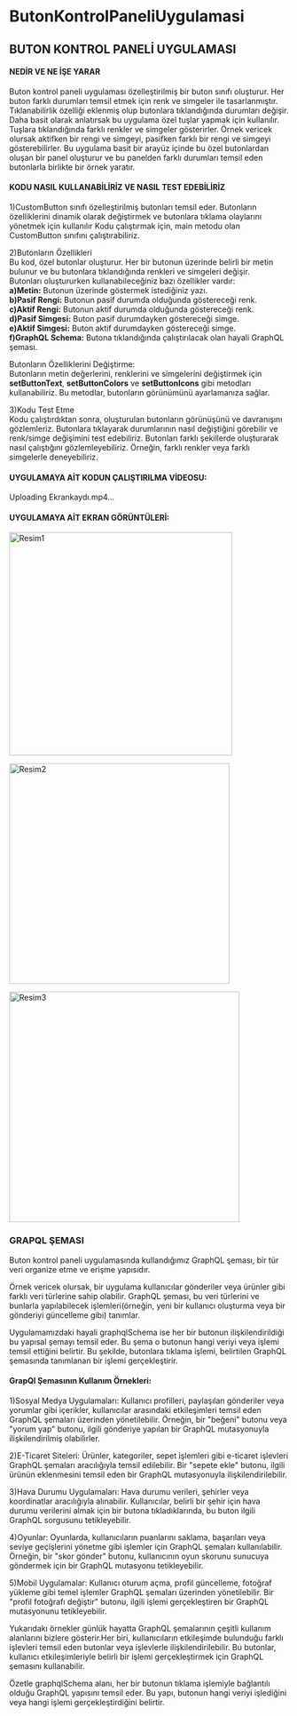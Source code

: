 # ButonKontrolPaneliUygulamasi
## BUTON KONTROL PANELİ UYGULAMASI

#### NEDİR VE NE İŞE YARAR

Buton kontrol paneli uygulaması özelleştirilmiş bir buton sınıfı oluşturur. Her buton farklı durumları temsil etmek için renk ve simgeler ile  tasarlanmıştır. Tıklanabilirlik özelliği eklenmiş olup butonlara tıklandığında durumları değişir.<br>
Daha basit olarak anlatırsak bu uygulama özel tuşlar yapmak için kullanılır. Tuşlara tıklandığında farklı renkler ve simgeler gösterirler. Örnek vericek olursak aktifken bir rengi ve simgeyi, pasifken farklı bir rengi ve simgeyi gösterebilirler. Bu uygulama basit bir arayüz içinde bu özel butonlardan oluşan bir panel oluşturur ve bu panelden farklı durumları temsil eden butonlarla birlikte bir örnek yaratır.

#### KODU NASIL KULLANABİLİRİZ VE NASIL TEST EDEBİLİRİZ

1)CustomButton sınıfı özelleştirilmiş butonları temsil eder. Butonların özelliklerini dinamik olarak değiştirmek ve butonlara tıklama olaylarını yönetmek için kullanılır
Kodu çalıştırmak için, main metodu olan CustomButton sınıfını çalıştırabiliriz. <br>

2)Butonların Özellikleri <br>
Bu kod, özel butonlar oluşturur. Her bir butonun üzerinde belirli bir metin bulunur ve bu butonlara tıklandığında renkleri ve simgeleri değişir.<br>
Butonları oluştururken kullanabileceğiniz bazı özellikler vardır:<br>
         **a)Metin:** Butonun üzerinde göstermek istediğiniz yazı. <br>
         **b)Pasif Rengi:** Butonun pasif durumda olduğunda göstereceği renk.<br>
         **c)Aktif Rengi:** Butonun aktif durumda olduğunda göstereceği renk.<br>
         **d)Pasif Simgesi:** Buton pasif durumdayken göstereceği simge.<br>
         **e)Aktif Simgesi:** Buton aktif durumdayken göstereceği simge.<br>
         **f)GraphQL Schema:** Butona tıklandığında çalıştırılacak olan hayali GraphQL şeması.<br>


Butonların Özelliklerini Değiştirme:<br>
Butonların metin değerlerini, renklerini ve simgelerini değiştirmek için **setButtonText**, **setButtonColors** ve **setButtonIcons** gibi metodları kullanabiliriz. Bu metodlar, butonların görünümünü ayarlamanıza sağlar.<br>

3)Kodu Test Etme <br>
Kodu çalıştırdıktan sonra, oluşturulan butonların görünüşünü ve davranışını gözlemleriz.
Butonlara tıklayarak durumlarının nasıl değiştiğini görebilir ve renk/simge değişimini test edebiliriz.
Butonları farklı şekillerde oluşturarak nasıl çalıştığını gözlemleyebiliriz. Örneğin, farklı renkler veya farklı simgelerle deneyebiliriz.<br>
#### UYGULAMAYA AİT KODUN ÇALIŞTIRILMA VİDEOSU:




Uploading Ekrankaydı.mp4…








#### UYGULAMAYA AİT EKRAN GÖRÜNTÜLERİ:

<img width="402" alt="Resim1" src="https://github.com/aysekoca/ButonKontrolPaneliUygulamasi/assets/115224843/6c51614b-443f-44a4-8e56-968e8116c6a6"> <br>


<img width="397" alt="Resim2" src="https://github.com/aysekoca/ButonKontrolPaneliUygulamasi/assets/115224843/60babcff-aa16-4524-9a70-1214bd5a4fb0"> <br>

<img width="415" alt="Resim3" src="https://github.com/aysekoca/ButonKontrolPaneliUygulamasi/assets/115224843/cff9590b-d4d6-424f-b9b4-54985c1b42e8"> <br>

 


 


### GRAPQL ŞEMASI

Buton kontrol paneli uygulamasında kullandığımız GraphQL şeması, bir tür veri organize etme ve erişme yapısıdır.<br>

Örnek vericek olursak, bir uygulama kullanıcılar gönderiler veya ürünler gibi farklı veri türlerine sahip olabilir. GraphQL şeması, bu veri türlerini ve bunlarla yapılabilecek işlemleri(örneğin, yeni bir kullanıcı oluşturma veya bir gönderiyi güncelleme gibi) tanımlar.<br>

Uygulamamızdaki hayali  graphqlSchema ise her bir butonun ilişkilendirildiği bu yapısal şemayı temsil eder. Bu şema o butonun hangi veriyi veya işlemi temsil ettiğini belirtir. Bu şekilde, butonlara tıklama işlemi, belirtilen GraphQL şemasında tanımlanan bir işlemi gerçekleştirir.

 



#### GrapQl Şemasının Kullanım Örnekleri:

1)Sosyal Medya Uygulamaları: Kullanıcı profilleri, paylaşılan gönderiler veya yorumlar gibi içerikler, kullanıcılar arasındaki etkileşimleri temsil eden GraphQL şemaları üzerinden yönetilebilir. Örneğin, bir "beğeni" butonu veya "yorum yap" butonu, ilgili gönderiye yapılan bir GraphQL mutasyonuyla ilişkilendirilmiş olabilirler.<br>

2)E-Ticaret Siteleri: Ürünler, kategoriler, sepet işlemleri gibi e-ticaret işlevleri GraphQL şemaları aracılığıyla temsil edilebilir. Bir "sepete ekle" butonu, ilgili ürünün eklenmesini temsil eden bir GraphQL mutasyonuyla ilişkilendirilebilir.<br>

3)Hava Durumu Uygulamaları: Hava durumu verileri, şehirler veya koordinatlar aracılığıyla alınabilir. Kullanıcılar, belirli bir şehir için hava durumu verilerini almak için bir butona tıkladıklarında, bu buton ilgili GraphQL sorgusunu tetikleyebilir.<br>

4)Oyunlar: Oyunlarda, kullanıcıların puanlarını saklama, başarıları veya seviye geçişlerini yönetme gibi işlemler için GraphQL şemaları kullanılabilir. Örneğin, bir "skor gönder" butonu, kullanıcının oyun skorunu sunucuya göndermek için bir GraphQL mutasyonu tetikleyebilir.<br>

5)Mobil Uygulamalar: Kullanıcı oturum açma, profil güncelleme, fotoğraf yükleme gibi temel işlemler GraphQL şemaları üzerinden yönetilebilir. Bir "profil fotoğrafı değiştir" butonu, ilgili işlemi gerçekleştiren bir GraphQL mutasyonunu tetikleyebilir.<br>


Yukarıdakı örnekler günlük hayatta GraphQL şemalarının çeşitli kullanım alanlarını bizlere gösterir.Her biri, kullanıcıların etkileşimde bulunduğu farklı işlevleri temsil eden butonlar veya işlevlerle ilişkilendirilebilir. Bu butonlar, kullanıcı etkileşimleriyle belirli bir işlemi gerçekleştirmek için GraphQL şemasını kullanabilir.<br>

Özetle graphqlSchema alanı, her bir butonun tıklama işlemiyle bağlantılı olduğu GraphQL yapısını temsil eder. Bu yapı, butonun hangi veriyi işlediğini veya hangi işlemi gerçekleştirdiğini belirtir.












